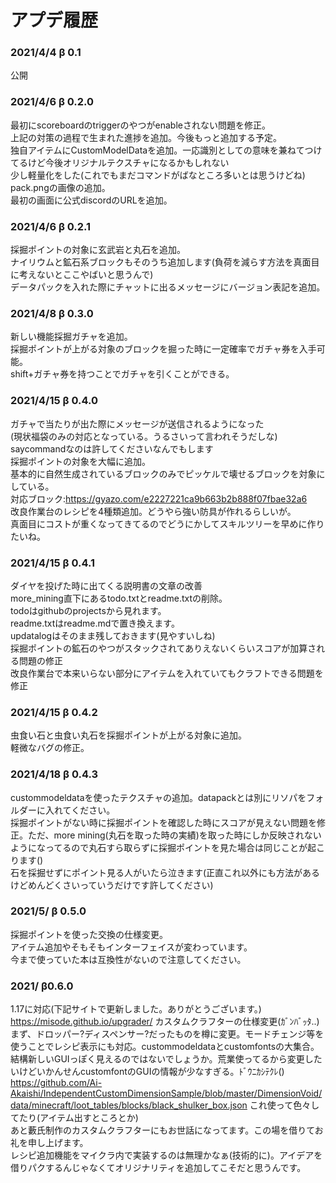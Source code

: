 # アプデ履歴

### 2021/4/4 β 0.1
公開
### 2021/4/6  β 0.2.0 
最初にscoreboardのtriggerのやつがenableされない問題を修正。  
上記の対策の過程で生まれた進捗を追加。今後もっと追加する予定。  
独自アイテムにCustomModelDataを追加。一応識別としての意味を兼ねてつけてるけど今後オリジナルテクスチャになるかもしれない  
少し軽量化をした(これでもまだコマンドがばなところ多いとは思うけどね)  
pack.pngの画像の追加。  
最初の画面に公式discordのURLを追加。  
### 2021/4/6 β 0.2.1
採掘ポイントの対象に玄武岩と丸石を追加。  
ナイリウムと鉱石系ブロックもそのうち追加します(負荷を減らす方法を真面目に考えないとここやばいと思うんで)  
データパックを入れた際にチャットに出るメッセージにバージョン表記を追加。  
### 2021/4/8 β 0.3.0
新しい機能採掘ガチャを追加。  
採掘ポイントが上がる対象のブロックを掘った時に一定確率でガチャ券を入手可能。  
shift+ガチャ券を持つことでガチャを引くことができる。  
### 2021/4/15 β 0.4.0
ガチャで当たりが出た際にメッセージが送信されるようになった  
(現状福袋のみの対応となっている。うるさいって言われそうだしな)  
saycommandなのは許してくださいなんでもします  
採掘ポイントの対象を大幅に追加。  
基本的に自然生成されているブロックのみでピッケルで壊せるブロックを対象にしている。  
対応ブロック:https://gyazo.com/e2227221ca9b663b2b888f07fbae32a6  
改良作業台のレシピを4種類追加。どうやら強い防具が作れるらしいが。  
真面目にコストが重くなってきてるのでどうにかしてスキルツリーを早めに作りたいね。  
### 2021/4/15 β 0.4.1
ダイヤを投げた時に出てくる説明書の文章の改善  
more_mining直下にあるtodo.txtとreadme.txtの削除。  
todoはgithubのprojectsから見れます。  
readme.txtはreadme.mdで置き換えます。  
updatalogはそのまま残しておきます(見やすいしね)  
採掘ポイントの鉱石のやつがスタックされてありえないくらいスコアが加算される問題の修正  
改良作業台で本来いらない部分にアイテムを入れていてもクラフトできる問題を修正  
### 2021/4/15 β 0.4.2
虫食い石と虫食い丸石を採掘ポイントが上がる対象に追加。  
軽微なバグの修正。  
### 2021/4/18 β 0.4.3
custommodeldataを使ったテクスチャの追加。datapackとは別にリソパをフォルダーに入れてください。  
採掘ポイントがない時に採掘ポイントを確認した時にスコアが見えない問題を修正。ただ、more mining(丸石を取った時の実績)を取った時にしか反映されないようになってるので丸石すら取らずに採掘ポイントを見た場合は同じことが起こります()  
石を採掘せずにポイント見る人がいたら泣きます(正直これ以外にも方法があるけどめんどくさいっていうだけです許してください)  
### 2021/5/ β 0.5.0
採掘ポイントを使った交換の仕様変更。  
アイテム追加やそもそもインターフェイスが変わっています。  
今まで使っていた本は互換性がないので注意してください。  
### 2021/ β0.6.0
1.17に対応(下記サイトで更新しました。ありがとうございます。)  
https://misode.github.io/upgrader/ 
カスタムクラフターの仕様変更(ｶﾞﾝﾊﾞｯﾀ..)  
まず、ドロッパー?ディスペンサー?だったものを樽に変更。モードチェンジ等を使うことでレシピ表示にも対応。custommodeldataとcustomfontsの大集合。  
結構新しいGUIっぽく見えるのではないでしょうか。荒業使ってるから変更したいけどいかんせんcustomfontのGUIの情報が少なすぎる。ﾄﾞｳﾆｶｼﾃｸﾚ()  
https://github.com/Ai-Akaishi/IndependentCustomDimensionSample/blob/master/DimensionVoid/data/minecraft/loot_tables/blocks/black_shulker_box.json これ使って色々してたり(アイテム出すところとか)  
あと藪氏制作のカスタムクラフターにもお世話になってます。この場を借りてお礼を申し上げます。  
レシピ追加機能をマイクラ内で実装するのは無理かなぁ(技術的に)。アイデアを借りパクするんじゃなくてオリジナリティを追加してこそだと思うんです。  